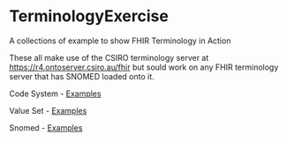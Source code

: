 # TerminologyExercise

A collections of example to show FHIR Terminology in Action

These all make use of the CSIRO terminology server at https://r4.ontoserver.csiro.au/fhir but sould work on any FHIR terminology server that has SNOMED loaded onto it.

Code System - [Examples](ValueSet.md)

Value Set - [Examples](CodeSystem.md)

Snomed - [Examples](SNOMED.md)
